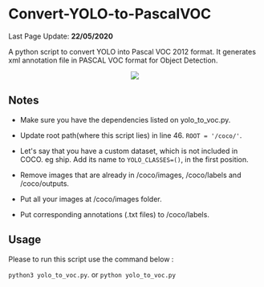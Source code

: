 # Convert-YOLO-to-PascalVOC

Last Page Update: **22/05/2020**

A python script to convert YOLO into Pascal VOC 2012 format. It generates xml annotation file in PASCAL VOC format for Object Detection.

<p align="center"><img src="https://raw.githubusercontent.com/carolinepacheco/Convert-COCO-to-PascalVOC/master/docs/convert.png" border="0" /></p>


## Notes
 
 * Make sure you have the dependencies listed on yolo_to_voc.py. 
 
 * Update root path(where this script lies) in line 46. ``ROOT = '/coco/'``. 
 
 * Let's say that you have a custom dataset, which is not included in COCO. eg ship. Add its name to ``YOLO_CLASSES=()``, in the first position.
 
 * Remove images that are already in /coco/images, /coco/labels and /coco/outputs.
 
 * Put all your images at /coco/images folder.
 
 * Put corresponding annotations (.txt files) to /coco/labels.
 
 
 ## Usage
 
 Please to run this script use the command below :
 
 ``python3 yolo_to_voc.py``.  or ``python yolo_to_voc.py``
 
 







